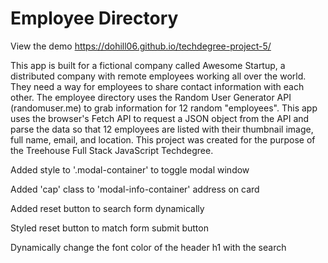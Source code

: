 # Employee Directory

View the demo https://dohill06.github.io/techdegree-project-5/

This app is built for a fictional company called Awesome Startup, a distributed company with remote employees working all over the world. They need a way for employees to share contact information with each other. The employee directory uses the Random User Generator API (randomuser.me) to grab information for 12 random "employees". This app uses the browser's Fetch API to request a JSON object from the API and parse the data so that 12 employees are listed with their thumbnail image, full name, email, and location. This project was created for the purpose of the Treehouse Full Stack JavaScript Techdegree.

Added style to '.modal-container' to toggle modal window

Added 'cap' class to 'modal-info-container' address on card

Added reset button to search form dynamically

Styled reset button to match form submit button

Dynamically change the font color of the header h1 with the search
